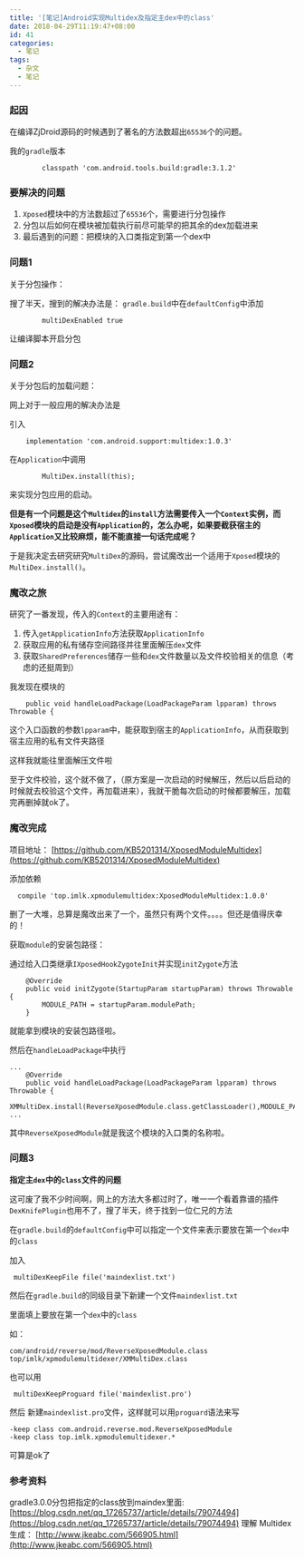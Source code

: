 ```yaml
---
title: '[笔记]Android实现Multidex及指定主dex中的class'
date: 2018-04-29T11:19:47+08:00
id: 41
categories:
  - 笔记
tags:
  - 杂文
  - 笔记
---
```



### 起因

在编译ZjDroid源码的时候遇到了著名的方法数超出`65536`个的问题。

我的`gradle`版本

```
        classpath 'com.android.tools.build:gradle:3.1.2'
```

### 要解决的问题

1. `Xposed`模块中的方法数超过了`65536`个，需要进行分包操作
2. 分包以后如何在模块被加载执行前尽可能早的把其余的dex加载进来
3. 最后遇到的问题：把模块的入口类指定到第一个dex中


### 问题1

关于分包操作：


搜了半天，搜到的解决办法是：
`gradle.build`中在`defaultConfig`中添加
```
        multiDexEnabled true
```
让编译脚本开启分包


### 问题2

关于分包后的加载问题：

网上对于一般应用的解决办法是

引入
```
    implementation 'com.android.support:multidex:1.0.3'
```

在`Application`中调用
```
        MultiDex.install(this);
```
来实现分包应用的启动。

**但是有一个问题是这个`Multidex`的`install`方法需要传入一个`Context`实例，而`Xposed`模块的启动是没有`Application`的，怎么办呢，如果要截获宿主的`Application`又比较麻烦，能不能直接一句话完成呢？**


于是我决定去研究研究`MultiDex`的源码，尝试魔改出一个适用于`Xposed`模块的`MultiDex.install()`。

### 魔改之旅

研究了一番发现，传入的`Context`的主要用途有：

1. 传入`getApplicationInfo`方法获取`ApplicationInfo`
2. 获取应用的私有储存空间路径并往里面解压`dex`文件
3. 获取`SharedPreferences`储存一些和`dex`文件数量以及文件校验相关的信息（考虑的还挺周到）


我发现在模块的

```
    public void handleLoadPackage(LoadPackageParam lpparam) throws Throwable {

```
这个入口函数的参数`lpparam`中，能获取到宿主的`ApplicationInfo`，从而获取到宿主应用的私有文件夹路径

这样我就能往里面解压文件啦

至于文件校验，这个就不做了，（原方案是一次启动的时候解压，然后以后启动的时候就去校验这个文件，再加载进来），我就干脆每次启动的时候都要解压，加载完再删掉就ok了。



### 魔改完成


项目地址：
[https://github.com/KB5201314/XposedModuleMultidex](https://github.com/KB5201314/XposedModuleMultidex)


添加依赖
```
  compile 'top.imlk.xpmodulemultidex:XposedModuleMultidex:1.0.0'
```


删了一大堆，总算是魔改出来了一个，虽然只有两个文件。。。。但还是值得庆幸的！

获取`module`的安装包路径：

通过给入口类继承`IXposedHookZygoteInit`并实现`initZygote`方法
```
    @Override
    public void initZygote(StartupParam startupParam) throws Throwable {
        MODULE_PATH = startupParam.modulePath;
    }
```
就能拿到模块的安装包路径啦。

然后在`handleLoadPackage`中执行
```
...
    @Override
    public void handleLoadPackage(LoadPackageParam lpparam) throws Throwable {
        XMMultiDex.install(ReverseXposedModule.class.getClassLoader(),MODULE_PATH,lpparam.appInfo);
...
```
其中`ReverseXposedModule`就是我这个模块的入口类的名称啦。




### 问题3

**指定主`dex`中的`class`文件的问题**

这可废了我不少时间啊，网上的方法大多都过时了，唯一一个看着靠谱的插件`DexKnifePlugin`也用不了，搜了半天，终于找到一位仁兄的方法

在`gradle.build`的`defaultConfig`中可以指定一个文件来表示要放在第一个`dex`中的`class`

加入
```
 multiDexKeepFile file('maindexlist.txt')
```

然后在`gradle.build`的同级目录下新建一个文件`maindexlist.txt`

里面填上要放在第一个`dex`中的`class`

如：
```
com/android/reverse/mod/ReverseXposedModule.class
top/imlk/xpmodulemultidexer/XMMultiDex.class
```


也可以用
```
 multiDexKeepProguard file('maindexlist.pro')
```
然后
新建`maindexlist.pro`文件，这样就可以用`proguard`语法来写

```
-keep class com.android.reverse.mod.ReverseXposedModule
-keep class top.imlk.xpmodulemultidexer.*
```



可算是ok了



### 参考资料

gradle3.0.0分包把指定的class放到maindex里面:
[https://blog.csdn.net/qq_17265737/article/details/79074494](https://blog.csdn.net/qq_17265737/article/details/79074494)
理解 Multidex 生成：
[http://www.jkeabc.com/566905.html](http://www.jkeabc.com/566905.html)
